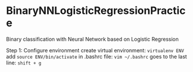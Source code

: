 # BinaryNNLogisticRegressionPractice
Binary classification with Neural Network based on Logistic Regression

Step 1: Configure environment
create virtual environment: ```virtualenv ENV```
add ```source ENV/bin/activate``` in .bashrc file: ```vim ~/.bashrc```
goes to the last line: ```shift + g``` 

